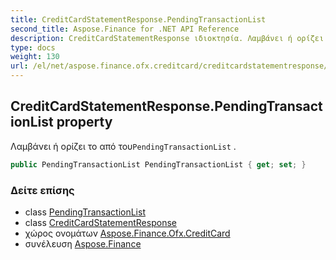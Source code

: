 ```yaml
---
title: CreditCardStatementResponse.PendingTransactionList
second_title: Aspose.Finance for .NET API Reference
description: CreditCardStatementResponse ιδιοκτησία. Λαμβάνει ή ορίζει το από τουPendingTransactionList .
type: docs
weight: 130
url: /el/net/aspose.finance.ofx.creditcard/creditcardstatementresponse/pendingtransactionlist/
---
```

## CreditCardStatementResponse.PendingTransactionList property

Λαμβάνει ή ορίζει το από του`PendingTransactionList` .

```csharp
public PendingTransactionList PendingTransactionList { get; set; }
```

### Δείτε επίσης

* class [PendingTransactionList](../../../aspose.finance.ofx/pendingtransactionlist/)
* class [CreditCardStatementResponse](../)
* χώρος ονομάτων [Aspose.Finance.Ofx.CreditCard](../../creditcardstatementresponse/)
* συνέλευση [Aspose.Finance](../../../)


